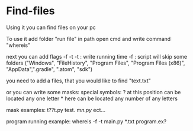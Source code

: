 # Find-files
Using it you can find files on your pc


To use it add folder "run file" in path 
open cmd and write command "whereis"

next you can add flags -f -t 
-t : write running time
-f : script will skip some folders ("Windows", "FileHistory", "Program Files", "Program Files (x86)", "AppData",".gradle", ".atom", "sdk")

you need to add a files, that you would like to find "text.txt"

or you can write some masks:
  special symbols:
    ? at this position can be located any one letter 
    * here can be located any number of any letters
    
mask examples: t??t.py test. m*n.py* ect...

program running example: whereis -f -t main.py *.txt program.ex?
